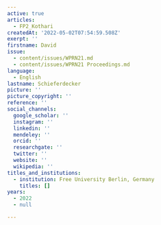 ```yaml
---
active: true
articles:
  - FP2_Kothari
createdAt: '2022-05-02T07:54:59.508Z'
exerpt: ''
firstname: David
issue:
  - content/issues/WPRN21.md
  - content/issues/WPRN21 Proceedings.md
language:
  - English
lastname: Schieferdecker
picture: ''
picture_copyright: ''
reference: ''
social_channels:
  google_scholar: ''
  instagram: ''
  linkedin: ''
  mendeley: ''
  orcid: ''
  researchgate: ''
  twitter: ''
  website: ''
  wikipedia: ''
titles_and_institutions:
  - institution: Free University Berlin, Germany
    titles: []
years:
  - 2022
  - null

---
```

